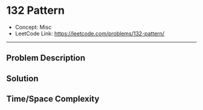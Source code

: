 # 132 Pattern

- Concept: Misc
- LeetCode Link: https://leetcode.com/problems/132-pattern/

---

## Problem Description

## Solution

## Time/Space Complexity

